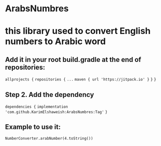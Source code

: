 # ArabsNumbres
# this library used to convert English numbers to Arabic word

## Add it in your root build.gradle at the end of repositories:

`allprojects {`
		`repositories {`
			`...`
			`maven { url 'https://jitpack.io' }`
		`}`
	`}`

## Step 2. Add the dependency
`dependencies {`
	        `implementation 'com.github.KarimElshaweish:ArabsNumbres:Tag'`
	`}`

## Example to use it:
`NumberConverter.arabNumber(4.toString())`
  

